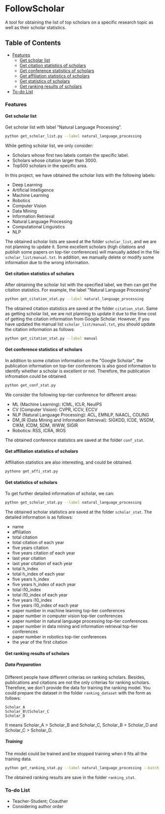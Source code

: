 # FollowScholar

A tool for obtaining the list of top scholars on a specific research topic as well as their scholar statistics.

## Table of Contents

- [Features](#features)
  - [Get scholar list](#get-scholar-list)
  - [Get citation statistics of scholars](#get-citation-statistics-of-scholars)
  - [Get conference statistics of scholars](#get-conference-statistics-of-scholars)
  - [Get affiliation statistics of scholars](#get-affiliation-statistics-of-scholars)
  - [Get statistics of scholars](#get-statistics-of-scholars)
  - [Get ranking results of scholars](#get-ranking-results-of-scholars)
- [To-do List](#to-do-list)

### Features

#### Get scholar list

Get scholar list with label "Natural Language Processing".

```bash
python get_scholar_list.py --label natural_language_processing
```

While getting scholar list, we only consider:

- Scholars whose first two labels contain the specific label.
- Scholars whose citation larger than 3000.
- Top500 scholars in the specific area.

In this project, we have obtained the scholar lists with the following labels:

- Deep Learning
- Artificial Intelligence
- Machine Learning
- Robotics
- Computer Vision
- Data Mining
- Information Retrieval
- Natural Language Processing
- Computational Linguistics
- NLP

The obtained scholar lists are saved at the folder `scholar_list`, and we are not planning to update it. Some excellent scholars (high citations and publish some papers on top-tier conferences) will manually added in the file `scholar_list/manual.txt`. In addition, we manually delete or modify some information due to the wrong information.

#### Get citation statistics of scholars

After obtaining the scholar list with the specified label, we then can get the citation statistics. For example, the label "Natural Language Processing"

```bash
python get_citation_stat.py --label natural_language_processing
```

The obtained citation statistics are saved at the folder `citation_stat`. Same as getting scholar list, we are not planning to update it due to the time cost of getting the citation information from Google Scholar. However, if you have updated the manual list `scholar_list/manual.txt`, you should update the citation information as follows:

```bash
python get_citation_stat.py --label manual
```

#### Get conference statistics of scholars

In addition to some citation information on the "Google Scholar", the publication information on top-tier conferences is also good information to identify whether a scholar is excellent or not. Therefore, the publication infromation could be obtained.

```bash
python get_conf_stat.py
```

We consider the following top-tier conference for different areas:

- ML (Machine Learning): ICML, ICLR, NeuIPS
- CV (Computer Vision): CVPR, ICCV, ECCV
- NLP (Natural Language Processing): ACL, EMNLP, NAACL, COLING
- DM_IR (Data Mining and Information Retrieval): SIGKDD, ICDE, WSDM, CIKM, ICDM, SDM, WWW, SIGIR
- Robotics: RSS, ICRA, IROS

The obtained conference statistics are saved at the folder `conf_stat`.

#### Get affiliation statistics of scholars

Affiliation statistics are also interesting, and could be obtained.

```bash
pythono get_affi_stat.py
```

#### Get statistics of scholars

To get further detailed information of scholar, we can:

```bash
python get_scholar_stat.py --label natural_language_processing
```

The obtained scholar statistics are saved at the folder `scholar_stat`. The detailed information is as follows:

- name
- affiliation
- total citation
- total citation of each year
- five years citation
- five years citation of each year
- last year citation
- last year citation of each year
- total h_index
- total h_index of each year
- five years h_index
- five years h_index of each year
- total i10_index
- total i10_index of each year
- five years i10_index
- five years i10_index of each year
- paper number in machine learning top-tier conferences
- paper number in computer vision top-tier conferences
- paper number in natural language processing top-tier conferences
- paper number in data mining and information retrieval top-tier conferences
- paper number in robotics top-tier conferences
- the year of the first citation

#### Get ranking results of scholars

##### Data Preparation

Different people have different criterias on ranking scholars. Besides, publications and citations are not the only criterias for ranking scholars. Therefore, we don't provide the data for training the ranking model. You could prepare the dataset in the folder `ranking_dataset` with the form as follows:

```
Scholar_A
Scholar_B\tScholar_C
Scholar_D
```

It means Scholar_A > Scholar_B and Scholar_C, Scholar_B > Scholar_D and Scholar_C > Scholar_D.

##### Training

The model could be trained and be stopped training when it fits all the training data.

```bash
python get_ranking_stat.py --label natural_language_processing --batch_size 32 --topn 200
```

The obtained ranking results are save in the folder `ranking_stat`.

### To-do List

- Teacher-Student; Coauther
- Considering author order

